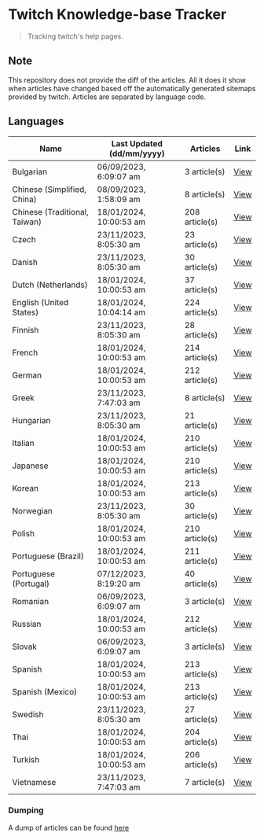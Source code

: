 # Twitch Knowledge-base Tracker
> Tracking twitch's help pages. 

## Note
This repository does not provide the diff of the articles. All it does it show when articles have changed based
off the automatically generated sitemaps provided by twitch. Articles are separated by language code.

## Languages

| Name                          | Last Updated (dd/mm/yyyy) | Articles       | Link                   |
|-------------------------------|---------------------------|----------------|------------------------|
| Bulgarian                     | 06/09/2023, 6:09:07 am    | 3 article(s)   | [View](docs/bg.md)     |
| Chinese (Simplified, China)   | 08/09/2023, 1:58:09 am    | 8 article(s)   | [View](docs/zh_CN.md)  |
| Chinese (Traditional, Taiwan) | 18/01/2024, 10:00:53 am   | 208 article(s) | [View](docs/zh_TW.md)  |
| Czech                         | 23/11/2023, 8:05:30 am    | 23 article(s)  | [View](docs/cs.md)     |
| Danish                        | 23/11/2023, 8:05:30 am    | 30 article(s)  | [View](docs/da.md)     |
| Dutch (Netherlands)           | 18/01/2024, 10:00:53 am   | 37 article(s)  | [View](docs/nl_NL.md)  |
| English (United States)       | 18/01/2024, 10:04:14 am   | 224 article(s) | [View](docs/en_US.md)  |
| Finnish                       | 23/11/2023, 8:05:30 am    | 28 article(s)  | [View](docs/fi.md)     |
| French                        | 18/01/2024, 10:00:53 am   | 214 article(s) | [View](docs/fr.md)     |
| German                        | 18/01/2024, 10:00:53 am   | 212 article(s) | [View](docs/de.md)     |
| Greek                         | 23/11/2023, 7:47:03 am    | 8 article(s)   | [View](docs/el.md)     |
| Hungarian                     | 23/11/2023, 8:05:30 am    | 21 article(s)  | [View](docs/hu.md)     |
| Italian                       | 18/01/2024, 10:00:53 am   | 210 article(s) | [View](docs/it.md)     |
| Japanese                      | 18/01/2024, 10:00:53 am   | 210 article(s) | [View](docs/ja.md)     |
| Korean                        | 18/01/2024, 10:00:53 am   | 213 article(s) | [View](docs/ko.md)     |
| Norwegian                     | 23/11/2023, 8:05:30 am    | 30 article(s)  | [View](docs/no.md)     |
| Polish                        | 18/01/2024, 10:00:53 am   | 210 article(s) | [View](docs/pl.md)     |
| Portuguese (Brazil)           | 18/01/2024, 10:00:53 am   | 211 article(s) | [View](docs/pt_BR.md)  |
| Portuguese (Portugal)         | 07/12/2023, 8:19:20 am    | 40 article(s)  | [View](docs/pt_PT.md)  |
| Romanian                      | 06/09/2023, 6:09:07 am    | 3 article(s)   | [View](docs/ro.md)     |
| Russian                       | 18/01/2024, 10:00:53 am   | 212 article(s) | [View](docs/ru.md)     |
| Slovak                        | 06/09/2023, 6:09:07 am    | 3 article(s)   | [View](docs/sk.md)     |
| Spanish                       | 18/01/2024, 10:00:53 am   | 213 article(s) | [View](docs/es.md)     |
| Spanish (Mexico)              | 18/01/2024, 10:00:53 am   | 213 article(s) | [View](docs/es_MX.md)  |
| Swedish                       | 23/11/2023, 8:05:30 am    | 27 article(s)  | [View](docs/sv.md)     |
| Thai                          | 18/01/2024, 10:00:53 am   | 204 article(s) | [View](docs/th.md)     |
| Turkish                       | 18/01/2024, 10:00:53 am   | 206 article(s) | [View](docs/tr.md)     |
| Vietnamese                    | 23/11/2023, 7:47:03 am    | 7 article(s)   | [View](docs/vi.md)     |

### Dumping
A dump of articles can be found [here](docs/RAW.md)